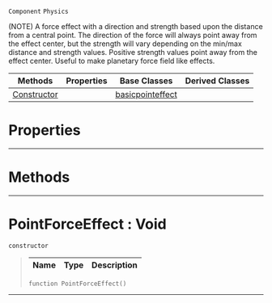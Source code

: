  `Component` `Physics`



(NOTE) A force effect with a direction and strength based upon the distance from a central point. The direction of the force will always point away from the effect center, but the strength will vary depending on the min/max distance and strength values. Positive strength values point away from the effect center. Useful to make planetary force field like effects.

|Methods|Properties|Base Classes|Derived Classes|
|---|---|---|---|
|[ Constructor](https://plasmaengine.github.io/PlasmaDocs/Plasma1/C++/code_reference/class_reference/pointforceeffect.md#pointforceeffect-void)| |[basicpointeffect](https://plasmaengine.github.io/PlasmaDocs/Plasma1/C++/code_reference/class_reference/basicpointeffect.md)| |


 #  Properties


---  
 #  Methods


---  
 #  PointForceEffect : Void

 `constructor`

> 
> |Name|Type|Description|
> |---|---|---|
> ``` lang=cpp, name=Lightning
> function PointForceEffect()
> ``` 


---  
 

 